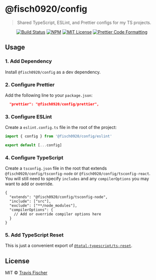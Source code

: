 # @fisch0920/config

> Shared TypeScript, ESLint, and Prettier configs for my TS projects.

<p align="center">
  <a href="https://github.com/transitive-bullshit/config/actions/workflows/main.yml"><img alt="Build Status" src="https://github.com/transitive-bullshit/config/actions/workflows/main.yml/badge.svg" /></a>
  <a href="https://www.npmjs.com/package/@fisch0920/config"><img alt="NPM" src="https://img.shields.io/npm/v/@fisch0920/config.svg" /></a>
  <a href="https://github.com/transitive-bullshit/config/blob/main/license"><img alt="MIT License" src="https://img.shields.io/badge/license-MIT-blue" /></a>
  <a href="https://prettier.io"><img alt="Prettier Code Formatting" src="https://img.shields.io/badge/code_style-prettier-brightgreen.svg" /></a>
</p>

## Usage

### 1. Add Dependency

Install `@fisch0920/config` as a dev dependency.

### 2. Configure Prettier

Add the following line to your `package.json`:

```json
  "prettier": "@fisch0920/config/prettier",
```

### 3. Configure ESLint

Create a `eslint.config.ts` file in the root of the project:

```js
import { config } from '@fisch0920/config/eslint'

export default [...config]
```

### 4. Configure TypeScript

Create a `tsconfig.json` file in the root that extends `@fisch0920/config/tsconfig-node` or `@fisch0920/config/tsconfig-react`. You will still need to specify `includes` and any `compilerOptions` you may want to add or override.

```jsonc
{
  "extends": "@fisch0920/config/tsconfig-node",
  "include": ["src"],
  "exclude": ["**/node_modules"],
  "compilerOptions": {
    // Add or override compiler options here
  }
}
```

### 5. Add TypeScript Reset

This is just a convenient export of [`@total-typescript/ts-reset`](https://www.totaltypescript.com/ts-reset).

## License

MIT © [Travis Fischer](https://x.com/transitive_bs)
